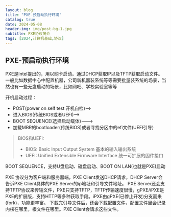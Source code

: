 ```yaml
---
layout: blog
title: "PXE-预启动执行环境"
catalog: true
date: 2024-05-08
header-img: img/post-bg-1.jpg
subtitle: PXE协议简介
tags: [2024,计算机基础,协议]
---
```

## PXE-预启动执行环境
PXE是Intel提出的，用以网卡启动。通过DHCP获取IP以及TFTP获取启动文件。
一般比如数据中心中配置机器，公司新机器装系统等等需要批量装系统的场景，当然也有一些无盘启动的场景，比如网吧、学校实验室等等

开机启动过程：
+ POST(power on self test 开机自检)-->
+ 进入BIOS(传统BIOS或者UEFI)-->
+ BOOT SEQUENCE(选择启动载体)--->
+ 加载MBR的bootloader(传统BIOS)或者寻找分区中的efi文件(UEFI引导)

> BIOS和UEFI:
> + BIOS: Basic Input Output System 基本的输入输出系统
> + UEFI: Unified Extensible Firmware Interface 统一可扩展的固件接口

BOOT SEQUENCE，支持U盘启动、磁盘启动、BOOT ON LAN(也就是PXE)启动

PXE 协议分为客户端和服务器端，PXE Client发送DHCP请求，DHCP Server会告诉PXE Client具体的PXE Server的ip地址和引导文件地址。
PXE Server还会支持TFTP协议来传输文件，PXE只支持TFTP，TFTP传输速度很慢，gPXE/iPXE是PXE的扩展版，支持HTTP等多种获取手段。iPXE由gPXE(已停止开发)分支而来(fork)，功能更丰富。
下载完引导文件后，还会下载配置文件，配置文件里会记录内核在哪里，根文件在哪里。PXE Client会请求这些文件。
